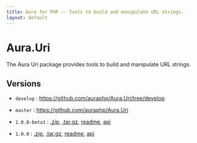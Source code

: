 ```yaml
---
title: Aura for PHP -- Tools to build and manipulate URL strings.
layout: default
---
```


Aura.Uri
========

The Aura Uri package provides tools to build and manipulate URL strings.

Versions
--------

- `develop` : <https://github.com/auraphp/Aura.Uri/tree/develop>

- `master` : <https://github.com/auraphp/Aura.Uri>

- `1.0.0-beta1` : [.zip](https://github.com/auraphp/Aura.Uri/zipball/1.0.0-beta1), [.tar.gz](https://github.com/auraphp/Aura.Uri/tarball/1.0.0-beta1), [readme](version/1.0.0-beta1/), [api](version/1.0.0-beta1/api/)

- `1.0.0` : [.zip](https://github.com/auraphp/Aura.Uri/zipball/1.0.0), [.tar.gz](https://github.com/auraphp/Aura.Uri/tarball/1.0.0), [readme](version/1.0.0/), [api](version/1.0.0/api/)

